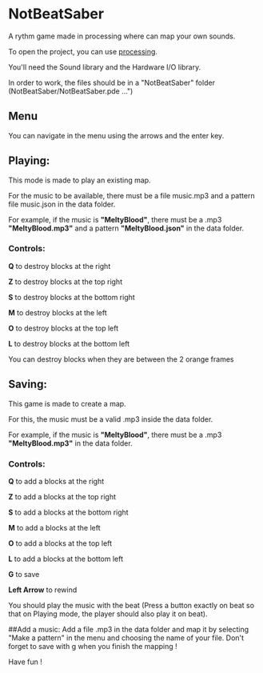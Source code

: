 # NotBeatSaber
A rythm game made in processing where can map your own sounds.

To open the project, you can use [processing](https://processing.org/).

You'll need the Sound library and the Hardware I/O library.

In order to work, the files should be in a "NotBeatSaber" folder (NotBeatSaber/NotBeatSaber.pde ...")



## Menu
You can navigate in the menu using the arrows and the enter key.

## Playing:
This mode is made to play an existing map.

For the music to be available, there must be a file music.mp3 and a pattern file music.json in the data folder.

For example, if the music is **"MeltyBlood"**, there must be a .mp3 **"MeltyBlood.mp3"** and a pattern **"MeltyBlood.json"** 
in the data folder. 

### Controls:

**Q** to destroy blocks at the right

**Z** to destroy blocks at the top right

**S** to destroy blocks at the bottom right

**M** to destroy blocks at the left

**O** to destroy blocks at the top left

**L** to destroy blocks at the bottom left

You can destroy blocks when they are between the 2 orange frames


## Saving:
This game is made to create a map.

For this, the  music must be a valid .mp3 inside the data folder.

For example, if the music is **"MeltyBlood"**, there must be a .mp3 **"MeltyBlood.mp3"** in the data folder. 


### Controls:
**Q** to add a blocks at the right

**Z** to add a blocks at the top right

**S** to add a blocks at the bottom right

**M** to add a blocks at the left

**O** to add a blocks at the top left

**L** to add a blocks at the bottom left

**G** to save

**Left Arrow** to rewind

You should play the music with the beat (Press a button exactly on beat so that on Playing mode, 
the player should also play it on beat).

##Add a music:
Add a file .mp3 in the data folder and map it by selecting "Make a pattern" in the menu and choosing the name of your file.
Don't forget to save with g when you finish the mapping !



Have fun !

